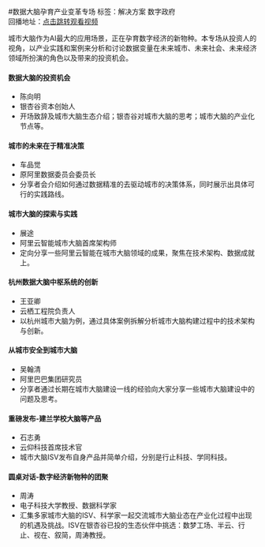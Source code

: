 #数据大脑孕育产业变革专场标签：<kbd>解决方案</kbd> <kbd>数字政府</kbd><br>回播地址：[点击跳转观看视频](https://alhlsvodhls08.e.vhall.com/mp4record/数据大脑孕育产业变革专场.mp4)城市大脑作为AI最大的应用场景，正在孕育数字经济的新物种。本专场从投资人的视角，以产业实践和案例来分析和讨论数据变量在未来城市、未来社会、未来经济领域所扮演的角色以及带来的投资机会。#### 数据大脑的投资机会* 陈向明* 银杏谷资本创始人*  开场致辞及城市大脑生态介绍；银杏谷对城市大脑的思考；城市大脑的产业化节点等。#### 城市的未来在于精准决策* 车品觉* 原阿里数据委员会委员长*  分享者会介绍如何通过数据精准的去驱动城市的决策体系，同时展示出具体可行的实践路线。#### 城市大脑的探索与实践* 展途* 阿里云智能城市大脑首席架构师*  定向分享一些阿里云智能在城市大脑领域的成果，聚焦在技术架构、数据成就上。#### 杭州数据大脑中枢系统的创新* 王亚卿* 云栖工程院负责人*  以杭州城市大脑为例，通过具体案例拆解分析城市大脑构建过程中的技术架构与创新。#### 从城市安全到城市大脑* 吴翰清* 阿里巴巴集团研究员*  分享者通过长期在城市大脑建设一线的经验向大家分享一些城市大脑建设中的问题及思考。#### 重磅发布-建兰学校大脑等产品* 石志勇* 云仰科技首席技术官*  城市大脑ISV发布自身产品并简单介绍，分别是行止科技、学同科技。#### 圆桌对话-数字经济新物种的团聚* 周涛* 电子科技大学教授、数据科学家*  汇集多家城市大脑的ISV、科学家一起交流城市大脑业态在产业化过程中出现的机遇及挑战。ISV在银杏谷已投的生态伙伴中挑选：数梦工场、半云、行止、视在、叙简，周涛教授。